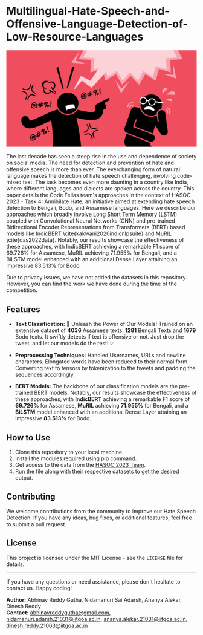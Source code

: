 # Multilingual-Hate-Speech-and-Offensive-Language-Detection-of-Low-Resource-Languages

![Game Classifier and Recommender](hate-speech-detection-using-machine-learning.png)

The last decade has seen a steep rise in the use and dependence of society on social media. The need for detection and prevention of hate and offensive speech is more than ever. The everchanging form of natural language makes the detection of hate speech challenging, involving code-mixed text. The task becomes even more daunting in a country like India, where different languages and dialects are spoken across the country. This paper details the Code Fellas team's approaches in the context of HASOC 2023 - Task 4: Annihilate Hate, an initiative aimed at extending hate speech detection to Bengali, Bodo, and Assamese languages. Here we describe our approaches which broadly involve Long Short Term Memory (LSTM) coupled with Convolutional Neural Networks (CNN) and pre-trained Bidirectional Encoder Representations from Transformers (BERT) based models like IndicBERT \cite{kakwani2020indicnlpsuite} and MuRIL \cite{das2022data}. Notably, our results showcase the effectiveness of these approaches, with IndicBERT achieving a remarkable F1 score of 69.726\% for Assamese, MuRIL achieving 71.955\% for Bengali, and a BiLSTM model enhanced with an additional Dense Layer attaining an impressive 83.513\% for Bodo.

Due to privacy issues, we have not added the datasets in this repository. However, you can find the work we have done during the time of the competition.

## Features

- **Text Classification:** 
🚀 Unleash the Power of Our Models! Trained on an extensive dataset of **4036** Assamese texts, **1281** Bengali Texts and **1679** Bodo texts. It swiftly detects if text is offensive or not. Just drop the tweet, and let our models do the rest! 💡

- **Preprocessing Techniques:** Handled Usernames, URLs and newline characters. Elongated words have been reduced to their normal form. Converting text to tensors by tokenization to the tweets and padding the sequences accordingly.

- **BERT Models:** The backbone of our classification models are the pre-trained BERT models. Notably, our results showcase the effectiveness of these approaches, with **IndicBERT** achieving a remarkable F1 score of **69.726\%** for Assamese, **MuRIL** achieving **71.955\%** for Bengali, and a **BiLSTM** model enhanced with an additional Dense Layer attaining an impressive **83.513\%** for Bodo.

## How to Use

1. Clone this repository to your local machine.
2. Install the modules required using pip command.
3. Get access to the data from the [HASOC 2023 Team](https://hasocfire.github.io/hasoc/2023/dataset.html).
4. Run the file along with their respective datasets to get the desired output.

## Contributing

We welcome contributions from the community to improve our Hate Speech Detection. If you have any ideas, bug fixes, or additional features, feel free to submit a pull request.

## License

This project is licensed under the MIT License - see the `LICENSE` file for details.

---

If you have any questions or need assistance, please don't hesitate to contact us. Happy coding!

**Author:** Abhinav Reddy Gutha, Nidamanuri Sai Adarsh, Ananya Alekar, Dinesh Reddy  
**Contact:** abhinavreddygutha@gmail.com, nidamanuri.adarsh.21031@iitgoa.ac.in, ananya.alekar.21031@iitgoa.ac.in, dinesh.reddy.21063@iitgoa.ac.in 
